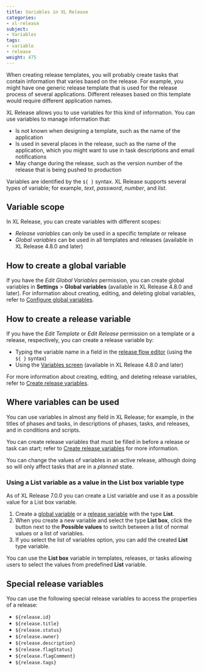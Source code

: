 ```yaml
---
title: Variables in XL Release
categories:
- xl-release
subject:
- Variables
tags:
- variable
- release
weight: 475
---
```


When creating release templates, you will probably create tasks that contain information that varies based on the release. For example, you might have one generic release template that is used for the release process of several applications. Different releases based on this template would require different application names.

XL Release allows you to use variables for this kind of information. You can use variables to manage information that:

* Is not known when designing a template, such as the name of the application
* Is used in several places in the release, such as the name of the application, which you might want to use in task descriptions and email notifications
* May change during the release, such as the version number of the release that is being pushed to production

Variables are identified by the `${ }` syntax. XL Release supports several types of variable; for example, *text*, *password*, *number*, and *list*.

## Variable scope

In XL Release, you can create variables with different scopes:

* *Release variables* can only be used in a specific template or release
* *Global variables* can be used in all templates and releases (available in XL Release 4.8.0 and later)

## How to create a global variable

If you have the *Edit Global Variables* permission, you can create global variables in **Settings** > **Global variables** (available in XL Release 4.8.0 and later). For information about creating, editing, and deleting global variables, refer to [Configure global variables](/xl-release/how-to/configure-global-variables.html).

## How to create a release variable

If you have the *Edit Template* or *Edit Release* permission on a template or a release, respectively, you can create a release variable by:

* Typing the variable name in a field in the [release flow editor](/xl-release/how-to/using-the-release-flow-editor.html) (using the `${ }` syntax)
* Using the [Variables screen](/xl-release/how-to/create-release-variables.html) (available in XL Release 4.8.0 and later)

For more information about creating, editing, and deleting release variables, refer to [Create release variables](/xl-release/how-to/create-release-variables.html).

## Where variables can be used

You can use variables in almost any field in XL Release; for example, in the titles of phases and tasks, in descriptions of phases, tasks, and releases, and in conditions and scripts.

You can create release variables that must be filled in before a release or task can start; refer to [Create release variables](/xl-release/how-to/create-release-variables.html#how-required-variables-work) for more information.

You can change the values of variables in an active release, although doing so will only affect tasks that are in a *planned* state.

### Using a List variable as a value in the List box variable type

As of XL Release 7.0.0 you can create a List variable and use it as a possible value for a List box variable.

1. Create a [global variable](/xl-release/how-to/create-release-variables.html#create-a-global-variable) or a [release variable](/xl-release/how-to/create-release-variables.html#create-a-release-variable-on-the-variables-screen) with the type **List**.
1. When you create a new variable and select the type **List box**, click the button next to the **Possible values** to switch between a list of normal values or a list of variables.
1. If you select the list of variables option, you can add the created **List** type variable.

You can use the **List box** variable in templates, releases, or tasks allowing users to select the values from predefined **List** variable.

## Special release variables

You can use the following special release variables to access the properties of a release:

* `${release.id}`
* `${release.title}`
* `${release.status}`
* `${release.owner}`
* `${release.description}`
* `${release.flagStatus}`
* `${release.flagComment}`
* `${release.tags}`
